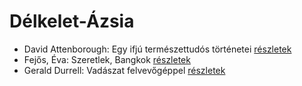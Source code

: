 # Délkelet-Ázsia

- David Attenborough: Egy ifjú természettudós történetei [részletek](_details/David%20Attenborough.md#id_1449)
- Fejős, Éva: Szeretlek, Bangkok [részletek](_details/Fej%C5%91s%2C%20%C3%89va.md#id_774)
- Gerald Durrell: Vadászat felvevőgéppel [részletek](_details/Gerald%20Durrell.md#id_863)